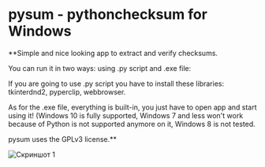 # pysum - pythonchecksum for Windows

 **Simple and nice looking app to extract and verify checksums.
 
 You can run it in two ways: using .py script and .exe file:
 
 If you are going to use .py script you have to install these libraries: tkinterdnd2, pyperclip, webbrowser.
 
 As for the .exe file, everything is built-in, you just have to open app and start using it! (Windows 10 is fully supported, Windows 7 and less won't work because of Python is not supported anymore on it, Windows 8 is not tested.
 
pysum uses the GPLv3 license.**

![Скриншот 1](https://github.com/tearsdev/pysum/blob/main/Screenshots/menu1.png?raw=true)
 
